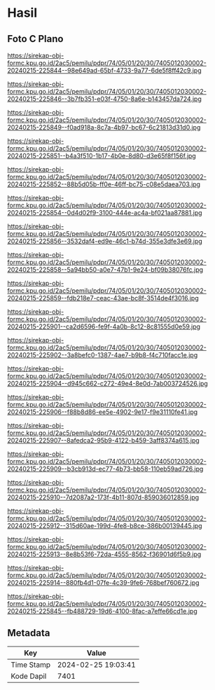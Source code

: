 # Hasil

## Foto C Plano

https://sirekap-obj-formc.kpu.go.id/2ac5/pemilu/pdpr/74/05/01/20/30/7405012030002-20240215-225844--98e649ad-65bf-4733-9a77-6de5f8ff42c9.jpg

https://sirekap-obj-formc.kpu.go.id/2ac5/pemilu/pdpr/74/05/01/20/30/7405012030002-20240215-225846--3b7fb351-e03f-4750-8a6e-b143457da724.jpg

https://sirekap-obj-formc.kpu.go.id/2ac5/pemilu/pdpr/74/05/01/20/30/7405012030002-20240215-225849--f0ad918a-8c7a-4b97-bc67-6c21813d31d0.jpg

https://sirekap-obj-formc.kpu.go.id/2ac5/pemilu/pdpr/74/05/01/20/30/7405012030002-20240215-225851--b4a3f510-1b17-4b0e-8d80-d3e65f8f156f.jpg

https://sirekap-obj-formc.kpu.go.id/2ac5/pemilu/pdpr/74/05/01/20/30/7405012030002-20240215-225852--88b5d05b-ff0e-46ff-bc75-c08e5daea703.jpg

https://sirekap-obj-formc.kpu.go.id/2ac5/pemilu/pdpr/74/05/01/20/30/7405012030002-20240215-225854--0d4d02f9-3100-444e-ac4a-bf021aa87881.jpg

https://sirekap-obj-formc.kpu.go.id/2ac5/pemilu/pdpr/74/05/01/20/30/7405012030002-20240215-225856--3532daf4-ed9e-46c1-b74d-355e3dfe3e69.jpg

https://sirekap-obj-formc.kpu.go.id/2ac5/pemilu/pdpr/74/05/01/20/30/7405012030002-20240215-225858--5a94bb50-a0e7-47b1-9e24-bf09b38076fc.jpg

https://sirekap-obj-formc.kpu.go.id/2ac5/pemilu/pdpr/74/05/01/20/30/7405012030002-20240215-225859--fdb218e7-ceac-43ae-bc8f-3514de4f3016.jpg

https://sirekap-obj-formc.kpu.go.id/2ac5/pemilu/pdpr/74/05/01/20/30/7405012030002-20240215-225901--ca2d6596-fe9f-4a0b-8c12-8c81555d0e59.jpg

https://sirekap-obj-formc.kpu.go.id/2ac5/pemilu/pdpr/74/05/01/20/30/7405012030002-20240215-225902--3a8befc0-1387-4ae7-b9b8-f4c710facc1e.jpg

https://sirekap-obj-formc.kpu.go.id/2ac5/pemilu/pdpr/74/05/01/20/30/7405012030002-20240215-225904--d945c662-c272-49e4-8e0d-7ab003724526.jpg

https://sirekap-obj-formc.kpu.go.id/2ac5/pemilu/pdpr/74/05/01/20/30/7405012030002-20240215-225906--f88b8d86-ee5e-4902-9e17-f9e31110fe41.jpg

https://sirekap-obj-formc.kpu.go.id/2ac5/pemilu/pdpr/74/05/01/20/30/7405012030002-20240215-225907--8afedca2-95b9-4122-b459-3aff8374a615.jpg

https://sirekap-obj-formc.kpu.go.id/2ac5/pemilu/pdpr/74/05/01/20/30/7405012030002-20240215-225909--b3cb913d-ec77-4b73-bb58-110eb59ad726.jpg

https://sirekap-obj-formc.kpu.go.id/2ac5/pemilu/pdpr/74/05/01/20/30/7405012030002-20240215-225910--7d2087a2-173f-4b11-807d-859036012859.jpg

https://sirekap-obj-formc.kpu.go.id/2ac5/pemilu/pdpr/74/05/01/20/30/7405012030002-20240215-225912--315d60ae-199d-4fe8-b8ce-386b00139445.jpg

https://sirekap-obj-formc.kpu.go.id/2ac5/pemilu/pdpr/74/05/01/20/30/7405012030002-20240215-225913--8e8b53f6-72da-4555-8562-f36901d6f5b9.jpg

https://sirekap-obj-formc.kpu.go.id/2ac5/pemilu/pdpr/74/05/01/20/30/7405012030002-20240215-225914--880fb4d1-07fe-4c39-9fe6-768bef760672.jpg

https://sirekap-obj-formc.kpu.go.id/2ac5/pemilu/pdpr/74/05/01/20/30/7405012030002-20240215-225845--fb488729-19d6-4100-8fac-a7effe66cd1e.jpg


## Metadata

| Key        | Value               |
| ---------- | ------------------- |
| Time Stamp | 2024-02-25 19:03:41 |
| Kode Dapil | 7401                |



